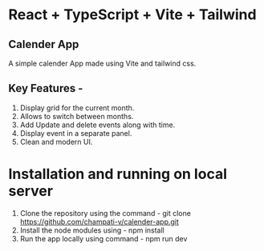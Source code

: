 # React + TypeScript + Vite + Tailwind
## Calender App
A simple calender App made using Vite and tailwind css. 

## Key Features -
1. Display grid for the current month. 
2. Allows to switch between months.
3. Add Update and delete events along with time.
4. Display event in a separate panel. 
5. Clean and modern UI.

# Installation and running on local server
1. Clone the repository using the command - 
    git clone https://github.com/champati-v/calender-app.git
2. Install the node modules using - npm install
3. Run the app locally using command - npm run dev